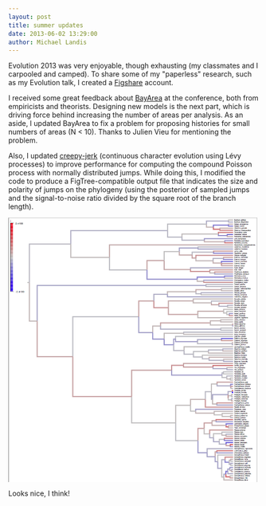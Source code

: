 ```yaml
---
layout: post
title: summer updates
date: 2013-06-02 13:29:00
author: Michael Landis
---
```

Evolution 2013 was very enjoyable, though exhausting (my classmates and I carpooled and camped). To share some of my "paperless" research, such as my Evolution talk, I created a [Figshare](http://figshare.com/authors/Michael%20Landis/427371) account.

I received some great feedback about [BayArea](http://code.google.com/p/bayarea) at the conference, both from empiricists and theorists. Designing new models is the next part, which is driving force behind increasing the number of areas per analysis. As an aside, I updated BayArea to fix a problem for proposing histories for small numbers of areas (N < 10). Thanks to Julien Vieu for mentioning the problem.

Also, I updated [creepy-jerk](http://github.com/mlandis/creepy-jerk) (continuous character evolution using Lévy processes) to improve performance for computing the compound Poisson process with normally distributed jumps. While doing this, I modified the code to produce a FigTree-compatible output file that indicates the size and polarity of jumps on the phylogeny (using the posterior of sampled jumps and the signal-to-noise ratio divided by the square root of the branch length).

<a href="/assets/cj_eg_fig.png"><img src="/assets/cj_eg_fig.png" alt="creepy-jerk posterior jumps" style="width: 500px" align="center"/></a>

Looks nice, I think!
